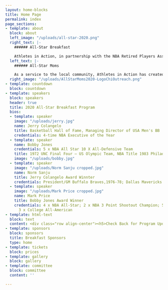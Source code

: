 ```yaml
---
layout: home-blocks
title: Home Page
permalink: index
page_sections:
- template: about
  block: about
  left_image: "/uploads/all-star-2020.png"
  right_text: |-
    ###### All-Star Breakfast

    Athletes in Action, in partnership with the NBA Retired Players Association, will be hosting the 15th Annual All-Star Breakfast on February 16th, 2019, during the NBA All-Star Weekend. This event will celebrate character, leadership and faith and includes the presentation of the Jerry Colangelo and Bobby Jones Awards.
  left_text: |-
    ###### All-Star Moms

    As a service to the local community, Athletes in Action has created The All-Star Moms Champion Outreach, which occurs in conjunction with the All-Star Breakfast. It is designed to champion courageous single moms, by delivering a rare opportunity for support and encouragement with an exclusive All-Star experience. The aim is to encourage these moms to continue strong in the demanding journey of single parenting.
  right_image: "/uploads/AllStarMoms2020-LogoChiOutreach.png"
- template: countdown
  block: countdown
- template: speakers
  block: speakers
  header: true
  title: 2020 All-Star Breakfast Program
  bios:
  - template: speaker
    image: "/uploads/jerry.jpg"
    name: Jerry Colangelo
    title: Basketball Hall of Fame, Managing Director of USA Men's BB
    credentials: 4-time NBA Executive of the Year
  - template: speaker
    name: Bobby Jones
    credentials: 5 x NBA All Star 10 X All-Defensive Team
    title: 1972 UNC Final Four – US Olympic Team, NBA Title 1983 Philadelphia 76ers
    image: "/uploads/bobby.jpg"
  - template: speaker
    image: "/uploads/Norm Sanju cropped.jpg"
    name: Norm Sanju
    title: Jerry Colangelo Award Winnter
    credentials: President/GM Buffalo Braves,1976-78; Dallas Mavericks President/GM,1980-1996;
  - template: speaker
    image: "/uploads/Mark Price cropped.jpg"
    name: Mark Price
    title: Bobby Jones Award Winner
    credentials: 4 x NBA All-Star; 2 x NBA 3 Point Shootout Champion; 50-40-90 Club;
      3 x College All-American
- template: html-text
  block: text
  content: <div class="row align-center"><h5>Check Back for Program Updates</h5></div>
- template: sponsors
  block: sponsors
  title: Breakfast Sponsors
  type: home
- template: tickets
  block: prices
- template: gallery
  block: gallery
- template: committee
  block: committee
  content: ''

---
```


